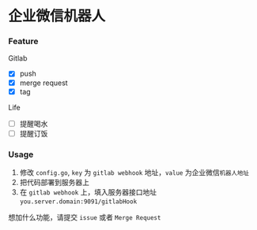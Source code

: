 # 企业微信机器人

### Feature

Gitlab

- [x] push
- [x] merge request
- [x] tag

Life

- [ ] 提醒喝水
- [ ] 提醒订饭

### Usage

1. 修改 `config.go`, `key` 为 `gitlab webhook` 地址，`value` 为企业微信`机器人地址` 
1. 把代码部署到服务器上
2. 在 `gitlab webhook` 上，填入服务器接口地址 `you.server.domain:9091/gitlabHook`



想加什么功能，请提交 `issue` 或者 `Merge Request`